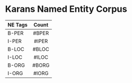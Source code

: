 # Karans Named Entity Corpus

| NE Tags        | Count           | 
| ------------- |:-------------:|
| B-PER         | #BPER      | 
| I-PER         | #IPER      | 
| B-LOC         | #BLOC      | 
| I-LOC         | #ILOC | 
| B-ORG         | #BORG | 
| I-ORG         | #IORG | 


